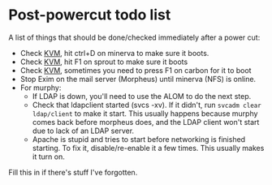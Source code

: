 # Post-powercut todo list

A list of things that should be done/checked immediately after a power cut:

- Check [KVM](/network/pike), hit ctrl+D on minerva to make sure it boots.
- Check [KVM](/network/pike), hit F1 on sprout to make sure it boots
- Check [KVM](/network/pike), sometimes you need to press F1 on carbon for it to
  boot
- Stop Exim on the mail server (Morpheus) until minerva (NFS) is online.
- For murphy:
  - If LDAP is down, you'll need to use the ALOM to do the next step.
  - Check that ldapclient started (svcs -xv). If it didn't, run
    `svcadm clear ldap/client` to make it start. This usually happens because
    murphy comes back before morpheus does, and the LDAP client won't start due
    to lack of an LDAP server.
  - Apache is stupid and tries to start before networking is finished starting.
    To fix it, disable/re-enable it a few times. This usually makes it turn on.

Fill this in if there's stuff I've forgotten.
